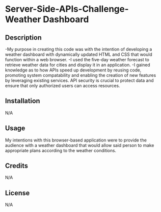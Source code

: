 # Server-Side-APIs-Challenge-Weather Dashboard

## Description

-My purpose in creating this code was with the intention of developing a weather dashboard with dynamically updated HTML and CSS that would function within a web browser.
-I used the five-day weather forecast to retrieve weather data for cities and display it in an application.
-I gained knowledge as to how APIs speed up development by reusing code, promoting system compatability and enabling the creation of new features by leveraging existing services. API security is crucial to protect data and ensure that only authorized users can access resources.

## Installation

N/A

## Usage

My intentions with this browser-based application were to provide the audience with a weather dashboard that would allow said person to make appropriate plans according to the weather conditions.

## Credits

N/A

## License

N/A
